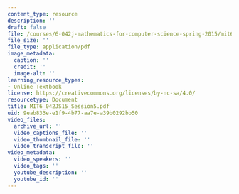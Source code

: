 ```yaml
---
content_type: resource
description: ''
draft: false
file: /courses/6-042j-mathematics-for-computer-science-spring-2015/mit6_042js15_session5.pdf
file_size: ''
file_type: application/pdf
image_metadata:
  caption: ''
  credit: ''
  image-alt: ''
learning_resource_types:
- Online Textbook
license: https://creativecommons.org/licenses/by-nc-sa/4.0/
resourcetype: Document
title: MIT6_042JS15_Session5.pdf
uid: 9eab833e-e1f9-4b77-aa7e-a39b0292bb50
video_files:
  archive_url: ''
  video_captions_file: ''
  video_thumbnail_file: ''
  video_transcript_file: ''
video_metadata:
  video_speakers: ''
  video_tags: ''
  youtube_description: ''
  youtube_id: ''
---
```

